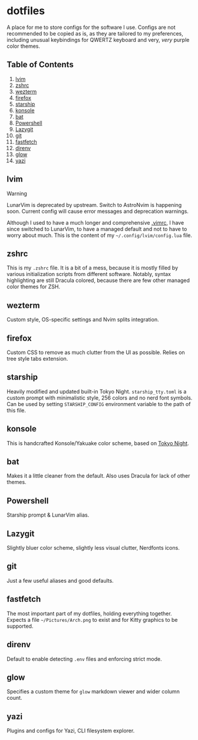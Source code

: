 # dotfiles

A place for me to store configs for the software I use. Configs are not recommended to be copied as is, as they are tailored to my preferences, including unusual keybindings for QWERTZ keyboard and very, _very_ purple color themes.

## Table of Contents

1. [lvim](#lvim)
2. [zshrc](#zshrc)
3. [wezterm](#wezterm)
4. [firefox](#firefox)
5. [starship](#starship)
6. [konsole](#konsole)
7. [bat](#bat)
8. [Powershell](#Powershell)
9. [Lazygit](#Lazygit)
10. [git](#git)
11. [fastfetch](#fastfetch)
12. [direnv](#direnv)
13. [glow](#glow)
14. [yazi](#yazi)

## lvim

> [!WARNING]
> LunarVim is deprecated by upstream. Switch to AstroNvim is happening soon. Current config will cause error messages
> and deprecation warnings.

Although I used to have a much longer and comprehensive [.vimrc](https://gist.github.com/ekorchmar/04735e1e280e37899d26b6cc552dd052), I have since switched to LunarVim, to have a managed default and not to have to worry about much. This is the content of my `~/.config/lvim/config.lua` file.

## zshrc

This is my `.zshrc` file. It is a bit of a mess, because it is mostly filled by various initialization scripts from different software. Notably, syntax highlighting are still Dracula colored, because there are few other managed color themes for ZSH.

## wezterm

Custom style, OS-specific settings and Nvim splits integration.

## firefox

Custom CSS to remove as much clutter from the UI as possible. Relies on tree style tabs extension.

## starship

Heavily modified and updated built-in Tokyo Night.
`starship_tty.toml` is a custom prompt with minimalistic style, 256 colors and no nerd font symbols. Can be used by setting `STARSHIP_CONFIG` environment variable to the path of this file.

## konsole

This is handcrafted Konsole/Yakuake color scheme, based on [Tokyo Night](https://github.com/enkia/tokyo-night-vscode-theme).

## bat

Makes it a little cleaner from the default. Also uses Dracula for lack of other themes.

## Powershell

Starship prompt & LunarVim alias.

## Lazygit

Slightly bluer color scheme, slightly less visual clutter, Nerdfonts icons.

## git

Just a few useful aliases and good defaults.

## fastfetch

The most important part of my dotfiles, holding everything together. Expects a file `~/Pictures/Arch.png` to exist and for
Kitty graphics to be supported.

## direnv

Default to enable detecting `.env` files and enforcing strict mode.

## glow

Specifies a custom theme for `glow` markdown viewer and wider column count.

## yazi

Plugins and configs for Yazi, CLI filesystem explorer.
